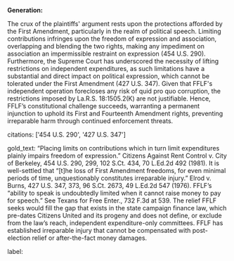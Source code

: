 **Generation:**

The crux of the plaintiffs' argument rests upon the protections afforded by the First Amendment, particularly in the realm of political speech. Limiting contributions infringes upon the freedom of expression and association, overlapping and blending the two rights, making any impediment on association an impermissible restraint on expression (454 U.S. 290). Furthermore, the Supreme Court has underscored the necessity of lifting restrictions on independent expenditures, as such limitations have a substantial and direct impact on political expression, which cannot be tolerated under the First Amendment (427 U.S. 347). Given that FFLF's independent operation forecloses any risk of quid pro quo corruption, the restrictions imposed by La.R.S. 18:1505.2(K) are not justifiable. Hence, FFLF’s constitutional challenge succeeds, warranting a permanent injunction to uphold its First and Fourteenth Amendment rights, preventing irreparable harm through continued enforcement threats.

citations: ['454 U.S. 290', '427 U.S. 347']

gold_text: “Placing limits on contributions which in turn limit expenditures plainly impairs freedom of expression.” Citizens Against Rent Control v. City of Berkeley, 454 U.S. 290, 299, 102 S.Ct. 434, 70 L.Ed.2d 492 (1981). It is well-settled that “[t]he loss of First Amendment freedoms, for even minimal periods of time, unquestionably constitutes irreparable injury.” Elrod v. Burns, 427 U.S. 347, 373, 96 S.Ct. 2673, 49 L.Ed.2d 547 (1976). FFLF’s “ability to speak is undoubtedly limited when it cannot raise money to pay for speech.” See Texans for Free Enter., 732 F.3d at 539. The relief FFLF seeks would fill the gap that exists in the state campaign finance law, which pre-dates Citizens United and its progeny and does not define, or exclude from the law’s reach, independent expenditure-only committees. FFLF has established irreparable injury that cannot be compensated with post-election relief or after-the-fact money damages.

label: 